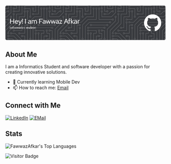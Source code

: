 ![Profile Banner](github-header-image.png)

## About Me

I am a Informatics Student and software developer with a passion for creating innovative solutions.

- 🌱 Currently learning Mobile Dev
- 📫 How to reach me: [Email](mailto:fawazafkarr@gmail.com)

## Connect with Me

[![LinkedIn](https://img.shields.io/badge/LinkedIn-0077B5?style=for-the-badge&logo=linkedin&logoColor=white)](https://www.linkedin.com/in/fawwaz-afkar-muzakky)
[![EMail](https://img.shields.io/badge/Gmail-D14836?style=for-the-badge&logo=gmail&logoColor=white)](mailto:fawazafkarr@gmail.com)

## Stats

![FawwazAfkar's Top Languages](https://github-readme-stats.vercel.app/api/top-langs/?username=FawwazAfkar&theme=highcontrast&show_icons=true&hide_border=true&layout=compact)

![Visitor Badge](https://visitor-badge.laobi.icu/badge?page_id=FawwazAfkar)

<!---
FawwazAfkar/FawwazAfkar is a ✨ special ✨ repository because its `README.md` (this file) appears on your GitHub profile.
You can click the Preview link to take a look at your changes.
--->
